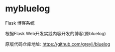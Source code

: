 # mybluelog

Flask 博客系统



根据Flask Web开发实践内容开发的博客(原bluelog)

原版代码仓库地址: https://github.com/greyli/bluelog
